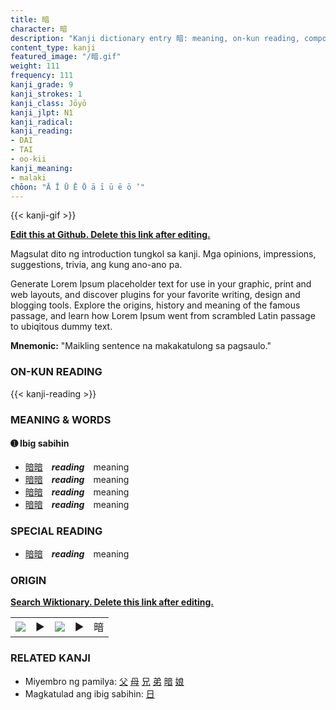 ```yaml
---
title: 暗
character: 暗
description: "Kanji dictionary entry 暗: meaning, on-kun reading, compounds, origin, related kanji"
content_type: kanji
featured_image: "/暗.gif"
weight: 111
frequency: 111
kanji_grade: 9
kanji_strokes: 1
kanji_class: Jōyō
kanji_jlpt: N1
kanji_radical: 
kanji_reading: 
- DAI
- TAI
- oo-kii
kanji_meaning:
- malaki
chōon: "Ā Ī Ū Ē Ō ā ī ū ē ō ’"
---
```

[//]: # (Don't edit the line below. Kanji animated GIF code is automatically generated.)
{{< kanji-gif >}}

[//]: # (Edit below this line.)

**[Edit this at Github. Delete this link after editing.](https://github.com/tim0g/tim/tree/main/content/kanji/暗/index.md)**

Magsulat dito ng introduction tungkol sa kanji. Mga opinions, impressions, suggestions, trivia, ang kung ano-ano pa.

Generate Lorem Ipsum placeholder text for use in your graphic, print and web layouts, and discover plugins for your favorite writing, design and blogging tools. Explore the origins, history and meaning of the famous passage, and learn how Lorem Ipsum went from scrambled Latin passage to ubiqitous dummy text.
 
**Mnemonic:** "Maikling sentence na makakatulong sa pagsaulo."

### ON-KUN READING

[//]: # (Don't edit the line below. ON-KUN READING code is automatically generated.)
{{< kanji-reading >}}

### MEANING & WORDS

#### ➊ **Ibig sabihin**
  - [暗](../暗)[暗](../暗)　***reading***　meaning
  - [暗](../暗)[暗](../暗)　***reading***　meaning
  - [暗](../暗)[暗](../暗)　***reading***　meaning
  - [暗](../暗)[暗](../暗)　***reading***　meaning

### SPECIAL READING
  - [暗](../暗)[暗](../暗)　***reading***　meaning

### ORIGIN

**[Search Wiktionary. Delete this link after editing.](https://wiktionary.org/wiki/暗)**
<table class="kanji-table"><tr><td>
<img src="60px-暗-bronze.svg.png">
</td><td>▶</td><td>
<img src="60px-暗-oracle.svg.png">
</td><td>▶</td>
<td class="kanji-origin">暗</td>
</tr></table>

### RELATED KANJI
- Miyembro ng pamilya: [父](../父) [母](../母) [兄](../兄) [弟](../弟) [暗](../暗) [娘](../娘)
- Magkatulad ang ibig sabihin: [日](../日)

